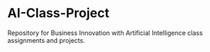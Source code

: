 # AI-Class-Project
Repository for Business Innovation with Artificial Intelligence class assignments and projects.
